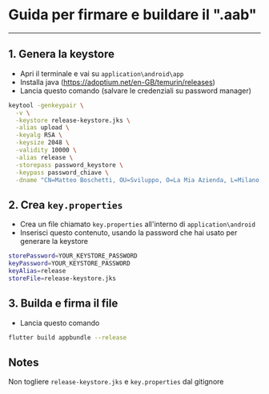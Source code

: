 # Guida per firmare e buildare il ".aab"

---

## 1. Genera la keystore

- Apri il terminale e vai su `application\android\app`
- Installa java (https://adoptium.net/en-GB/temurin/releases)
- Lancia questo comando (salvare le credenziali su password manager)

```bash
keytool -genkeypair \
  -v \
  -keystore release-keystore.jks \
  -alias upload \
  -keyalg RSA \
  -keysize 2048 \
  -validity 10000 \
  -alias release \
  -storepass password_keystore \
  -keypass password_chiave \
  -dname "CN=Matteo Boschetti, OU=Sviluppo, O=La Mia Azienda, L=Milano, ST=MI, C=IT"
```

## 2. Crea `key.properties`

- Crea un file chiamato `key.properties` all'interno di `application\android`
- Inserisci questo contenuto, usando la password che hai usato per generare la keystore

```bash
storePassword=YOUR_KEYSTORE_PASSWORD
keyPassword=YOUR_KEYSTORE_PASSWORD
keyAlias=release
storeFile=release-keystore.jks
```

## 3. Builda e firma il file

- Lancia questo comando

```bash
flutter build appbundle --release
```

## Notes

Non togliere `release-keystore.jks` e `key.properties` dal gitignore
